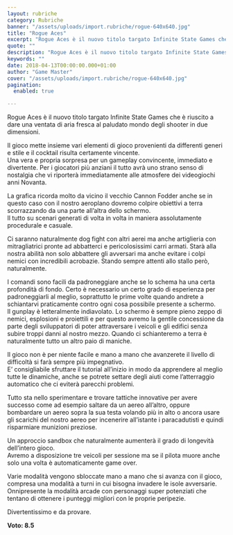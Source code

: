 ```yaml
---
layout: rubriche
category: Rubriche
banner: "/assets/uploads/import.rubriche/rogue-640x640.jpg"
title: "Rogue Aces"
excerpt: "Rogue Aces è il nuovo titolo targato Infinite State Games che è riuscito a dare una ventata di aria fresca al paludato mondo degli shooter in due dimensioni. Il gioco mette insieme vari elementi di gioco provenienti da differenti generi e stile e il cocktail risulta certamente vincente. Una vera e propria sorpresa per un [&hellip"
quote: ""
description: "Rogue Aces è il nuovo titolo targato Infinite State Games che è riuscito a dare una ventata di aria fresca al paludato mondo degli shooter in due dimensioni. Il gioco mette insieme vari elementi di gioco provenienti da differenti generi e stile e il cocktail risulta certamente vincente. Una vera e propria sorpresa per un [&hellip"
keywords: ""
date: 2018-04-13T00:00:00.000+01:00
author: "Game Master"
cover: "/assets/uploads/import.rubriche/rogue-640x640.jpg"
pagination:
  enabled: true

---
```


Rogue Aces è il nuovo titolo targato Infinite State Games che è riuscito a dare una ventata di aria fresca al paludato mondo degli shooter in due dimensioni.

Il gioco mette insieme vari elementi di gioco provenienti da differenti generi e stile e il cocktail risulta certamente vincente.  
Una vera e propria sorpresa per un gameplay convincente, immediato e divertente. Per i giocatori più anziani il tutto avrà uno strano senso di nostalgia che vi riporterà immediatamente alle atmosfere dei videogiochi anni Novanta.

La grafica ricorda molto da vicino il vecchio Cannon Fodder anche se in questo caso con il nostro aeroplano dovremo colpire obiettivi a terra scorrazzando da una parte all’altra dello schermo.  
Il tutto su scenari generati di volta in volta in maniera assolutamente procedurale e casuale.

Ci saranno naturalmente dog fight con altri aerei ma anche artiglieria con mitragliatrici pronte ad abbatterci e pericolosissimi carri armati. Starà alla nostra abilità non solo abbattere gli avversari ma anche evitare i colpi nemici con incredibili acrobazie. Stando sempre attenti allo stallo però, naturalmente.

I comandi sono facili da padroneggiare anche se lo schema ha una certa profondità di fondo. Certo è necessario un certo grado di esperienza per padroneggiarli al meglio, soprattutto le prime volte quando andrete a schiantarvi praticamente contro ogni cosa possibile presente a schermo.  
Il gunplay è letteralmente indiavolato. Lo schermo è sempre pieno zeppo di nemici, esplosioni e proiettili e per questo avremo la gentile concessione da parte degli sviluppatori di poter attraversare i veicoli e gli edifici senza subire troppi danni al nostro mezzo. Quando ci schianteremo a terra è naturalmente tutto un altro paio di maniche.

Il gioco non è per niente facile e mano a mano che avanzerete il livello di difficoltà si farà sempre più impegnativo.  
E’ consigliabile sfruttare il tutorial all’inizio in modo da apprendere al meglio tutte le dinamiche, anche se potrete settare degli aiuti come l’atterraggio automatico che ci eviterà parecchi problemi.

Tutto sta nello sperimentare e trovare tattiche innovative per avere successo come ad esempio saltare da un aereo all’altro, oppure bombardare un aereo sopra la sua testa volando più in alto o ancora usare gli scarichi del nostro aereo per incenerire all’istante i paracadutisti e quindi risparmiare munizioni preziose.

Un approccio sandbox che naturalmente aumenterà il grado di longevità dell’intero gioco.  
Avremo a disposizione tre veicoli per sessione ma se il pilota muore anche solo una volta è automaticamente game over.

Varie modalità vengono sbloccate mano a mano che si avanza con il gioco, compresa una modalità a turni in cui bisogna invadere le isole avversarie. Onnipresente la modalità arcade con personaggi super potenziati che tentano di ottenere i punteggi migliori con le proprie peripezie.

Divertentissimo e da provare.

**Voto: 8.5**